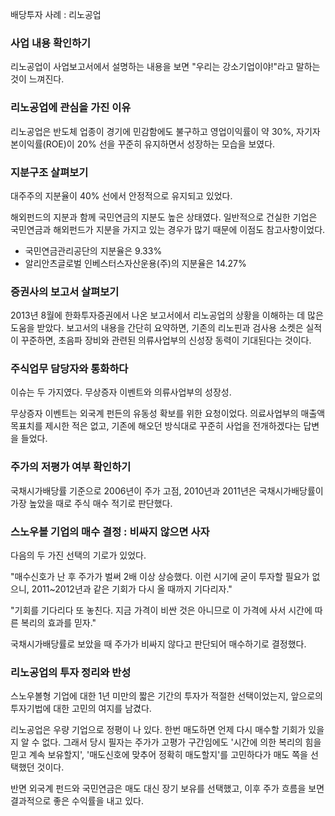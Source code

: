 배당투자 사례 : 리노공업

### 사업 내용 확인하기
리노공업이 사업보고서에서 설명하는 내용을 보면 "우리는 강소기업이야!"라고 말하는 것이 느껴진다.

### 리노공업에 관심을 가진 이유
리노공업은 반도체 업종이 경기에 민감함에도 불구하고 영업이익률이 약 30%, 자기자본이익률(ROE)이 20% 선을 꾸준히 유지하면서 성장하는 모습을 보였다.

### 지분구조 살펴보기
대주주의 지분율이 40% 선에서 안정적으로 유지되고 있었다.

해외펀드의 지분과 함께 국민연금의 지분도 높은 상태였다. 일반적으로 건실한 기업은 국민연금과 해외펀드가 지분을 가지고 있는 경우가 많기 때문에 이점도 참고사항이었다.
* 국민연금관리공단의 지분율은 9.33%
* 알리안츠글로벌 인베스터스자산운용(주)의 지분율은 14.27%

### 증권사의 보고서 살펴보기
2013년 8월에 한화투자증권에서 나온 보고서에서 리노공업의 상황을 이해하는 데 많은 도움을 받았다. 보고서의 내용을 간단히 요약하면, 기존의 리노핀과 검사용 소켓은 실적이 꾸준하면, 초음파 장비와 관련된 의류사업부의 신성장 동력이 기대된다는 것이다.

### 주식업무 담당자와 통화하다

이슈는 두 가지였다. 무상증자 이벤트와 의류사업부의 성장성.

무상증자 이벤트는 외국계 펀든의 유동성 확보를 위한 요청이었다. 의료사업부의 매출액 목표치를 제시한 적은 없고, 기존에 해오던 방식대로 꾸준히 사업을 전개하겠다는 답변을 들었다.

### 주가의 저평가 여부 확인하기
국채시가배당률 기준으로 2006년이 주가 고점, 2010년과 2011년은 국채시가배당률이 가장 높았을 때로 주식 매수 적기로 판단했다.

### 스노우볼 기업의 매수 결정 : 비싸지 않으면 사자
다음의 두 가진 선택의 기로가 있었다.

"매수신호가 난 후 주가가 벌써 2배 이상 상승했다. 이런 시기에 굳이 투자할 필요가 없으니, 2011~2012년과 같은 기회가 다시 올 때까지 기다리자."

"기회를 기다리다 또 놓친다. 지금 가격이 비싼 것은 아니므로 이 가격에 사서 시간에 따른 복리의 효과를 믿자."

국채시가배당률로 보았을 때 주가가 비싸지 않다고 판단되어 매수하기로 결정했다.

### 리노공업의 투자 정리와 반성

스노우볼형 기업에 대한 1년 미만의 짧은 기간의 투자가 적절한 선택이었는지, 앞으로의 투자기법에 대한 고민의 여지를 남겼다.

리노공업은 우량 기업으로 정평이 나 있다. 한번 매도하면 언제 다시 매수할 기회가 있을지 알 수 없다. 그래서 당시 필자는 주가가 고평가 구간임에도 '시간에 의한 복리의 힘을 믿고 계속 보유할지', '매도신호에 맞추어 정확히 매도할지'를 고민하다가 매도 쪽을 선택했던 것이다.

반면 외국계 펀드와 국민연금은 매도 대신 장기 보유를 선택했고, 이후 주가 흐름을 보면 결과적으로 좋은 수익률을 내고 있다.



